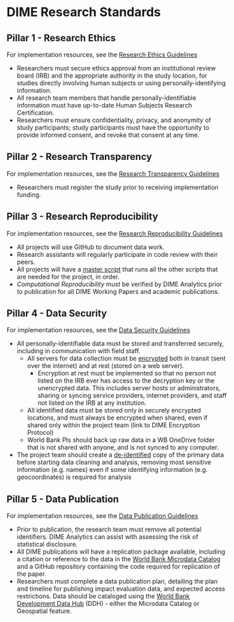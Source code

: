 # DIME Research Standards

## Pillar 1 - Research Ethics
For implementation resources, see the [Research Ethics Guidelines](https://github.com/worldank/dime-standards/blob/master/dime-research-standards/pillar-1-research-ethics)

- Researchers must secure ethics approval from an institutional review board (IRB) and the appropriate authority in the study location, for studies directly involving human subjects or using personally-identifying information.
- All research team members that handle personally-identifiable information must have up-to-date Human Subjects Research Certification.
- Researchers must ensure confidentiality, privacy, and anonymity of study participants;
study participants must have the opportunity to provide informed consent, and revoke that consent at any time.

## Pillar 2 - Research Transparency
For implementation resources, see the [Research Transparency Guidelines](https://github.com/worldank/dime-standards/blob/master/dime-research-standards/pillar-2-research-transparency)

- Researchers must register the study prior to receiving implementation funding.

##  Pillar 3 - Research Reproducibility
For implementation resources, see the [Research Reproducibility Guidelines](https://github.com/worldank/dime-standards/blob/master/dime-research-standards/pillar-3-research-reproducibility)

- All projects will use GitHub to document data work.
- Research assistants will regularly participate in code review with their peers.
- All projects will have a [master script](https://dimewiki.worldbank.org/wiki/Master_Do-files) that runs all the other
scripts that are needed for the project, in order.
- *Computational Reproducibility* must be verified by DIME Analytics prior to publication for all DIME Working Papers
and academic publications.

##  Pillar 4 - Data Security
For implementation resources, see the [Data Security Guidelines](https://github.com/worldank/dime-standards/blob/master/dime-research-standards/pillar-4-data-security)

- All personally-identifiable data must be stored and transferred securely, including in communication with field staff. 
  - All servers for data collection must be [encrypted](https://dimewiki.worldbank.org/wiki/Encryption) both
  in transit (sent over the internet) and at rest (stored on a web server).
    - Encryption at rest must be implemented so that no person not listed on the IRB ever has access to the decryption key or the unencrypted data. This includes server hosts or administrators, sharing or syncing service providers, internet providers, and staff not listed on the IRB at any institution.
  - All identified data must be stored only in securely encrypted locations,
  and must always be encrypted when shared, even if shared only within the project team (link to DIME Encryption Protocol)
  - World Bank PIs should back up raw data in a WB OneDrive folder that is not shared with anyone, and is not synced to any computer.
- The project team should create a [de-identified](https://dimewiki.worldbank.org/wiki/De-identification) copy of the
primary data before starting data cleaning and analysis,
removing most sensitive information (e.g. names) even if some identifying information
(e.g. geocoordinates) is required for analysis 

##  Pillar 5 - Data Publication
For implementation resources, see the [Data Publication Guidelines](https://github.com/worldank/dime-standards/blob/master/dime-research-standards/pillar-5-data-publication)

- Prior to publication, the research team must remove all potential identifiers.
DIME Analytics can assist with assessing the risk of statistical disclosure.
- All DIME publications will have a replication package available, including a citation or reference to the data in the [World Bank Microdata Catalog](https://dimewiki.worldbank.org/wiki/Microdata_Catalog) and a GitHub repository containing the code required for replication of the paper.
- Researchers must complete a data publication plan, detailing the plan and timeline for publishing impact evaluation data,
and expected access restrictions. Data should be cataloged using the
[World Bank Development Data Hub](https://datacatalog.worldbank.org/) (DDH) -
either the Microdata Catalog or Geospatial feature.
